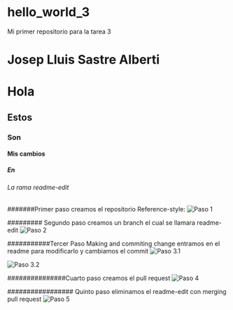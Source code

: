 # hello_world_3
Mi primer repositorio para la tarea 3
# Josep Lluis Sastre Alberti
# Hola
## Estos 
### Son 
#### Mis cambios
##### En
###### La rama readme-edit
#######Primer paso creamos el repositorio
Reference-style: 
![Paso 1](https://github.com/adam-p/markdown-here/raw/master/src/common/images/paso_1.PNG "Paso 1")

######### Segundo paso creamos un branch el cual se llamara readme-edit
![Paso 2](https://github.com/adam-p/markdown-here/raw/master/src/common/images/paso_2.PNG "Paso 2")

###########Tercer Paso Making and commiting change entramos en el readme para modificarlo y cambiamos el commit
![Paso 3.1](https://github.com/adam-p/markdown-here/raw/master/src/common/images/paso_3.1.PNG "Paso 3.1")

![Paso 3.2](https://github.com/adam-p/markdown-here/raw/master/src/common/images/paso_3.2.PNG "Paso 3.2")

###############Cuarto paso creamos el pull request 
![Paso 4](https://github.com/adam-p/markdown-here/raw/master/src/common/images/paso_4.PNG "Paso 4")

################# Quinto paso eliminamos el readme-edit con merging pull request
![Paso 5](https://github.com/adam-p/markdown-here/raw/master/src/common/images/paso_5.PNG "Paso 5")
